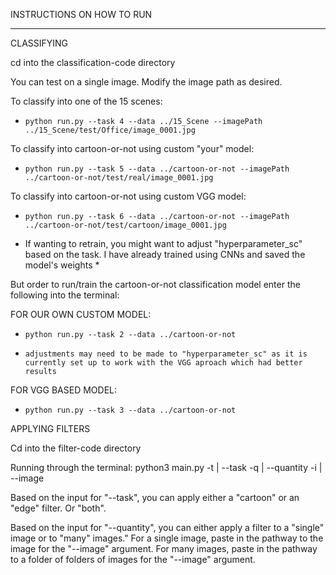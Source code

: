 INSTRUCTIONS ON HOW TO RUN
___________________________________



CLASSIFYING

cd into the classification-code directory

You can test on a single image. Modify the image path as desired.

To classify into one of the 15 scenes:
-     python run.py --task 4 --data ../15_Scene --imagePath ../15_Scene/test/Office/image_0001.jpg

To classify into cartoon-or-not using custom "your" model:
-     python run.py --task 5 --data ../cartoon-or-not --imagePath ../cartoon-or-not/test/real/image_0001.jpg

To classify into cartoon-or-not using custom VGG model:
-     python run.py --task 6 --data ../cartoon-or-not --imagePath ../cartoon-or-not/test/cartoon/image_0001.jpg

* If wanting to retrain, you might want to adjust "hyperparameter_sc" based on the task. I have already trained using CNNs and saved the model's weights *

But order to run/train the cartoon-or-not classification model enter the following into the terminal:

FOR OUR OWN CUSTOM MODEL: 
-     python run.py --task 2 --data ../cartoon-or-not
-     adjustments may need to be made to "hyperparameter_sc" as it is currently set up to work with the VGG aproach which had better results
FOR VGG BASED MODEL:
-     python run.py --task 3 --data ../cartoon-or-not 




APPLYING FILTERS

Cd into the filter-code directory

Running through the terminal: python3 main.py -t | --task <cartoon or edge or both> -q | --quantity <single or many> -i | --image <image or nested folder path>

Based on the input for "--task", you can apply either a "cartoon" or an "edge" filter. Or "both".

Based on the input for "--quantity", you can either apply a filter to a "single" image or to "many" images." For a single image, paste in the pathway to the image for the "--image" argument. For many images, paste in the pathway to a folder of folders of images for the "--image" argument.
